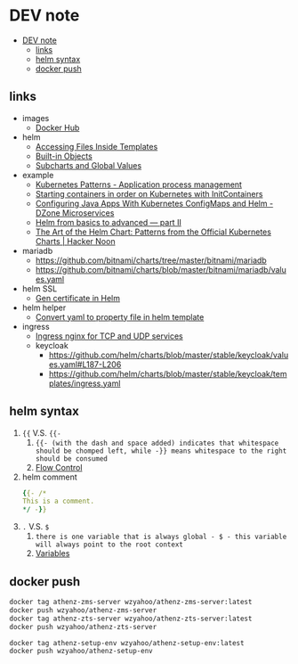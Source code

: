 
<a id="markdown-dev-note" name="dev-note"></a>
# DEV note

<!-- TOC -->

- [DEV note](#dev-note)
    - [links](#links)
    - [helm syntax](#helm-syntax)
    - [docker push](#docker-push)

<!-- /TOC -->

<a id="markdown-links" name="links"></a>
## links

- images
    - [Docker Hub](https://hub.docker.com/repositories)
- helm
    - [Accessing Files Inside Templates](https://helm.sh/docs/chart_template_guide/accessing_files/)
    - [Built-in Objects](https://helm.sh/docs/chart_template_guide/builtin_objects/#helm)
    - [Subcharts and Global Values](https://helm.sh/docs/chart_template_guide/subcharts_and_globals/)
- example
    - [Kubernetes Patterns - Application process management](https://www.magalix.com/blog/kubernetes-patterns-application-process-management-1)
    - [Starting containers in order on Kubernetes with InitContainers](https://medium.com/@xcoulon/initializing-containers-in-order-with-kubernetes-18173b9cc222)
    - [Configuring Java Apps With Kubernetes ConfigMaps and Helm - DZone Microservices](https://dzone.com/articles/configuring-java-apps-with-kubernetes-configmaps-a)
    - [Helm from basics to advanced — part II](https://banzaicloud.com/blog/creating-helm-charts-part-2/)
    - [The Art of the Helm Chart: Patterns from the Official Kubernetes Charts | Hacker Noon](https://hackernoon.com/the-art-of-the-helm-chart-patterns-from-the-official-kubernetes-charts-8a7cafa86d12)
- mariadb
    - https://github.com/bitnami/charts/tree/master/bitnami/mariadb
    - https://github.com/bitnami/charts/blob/master/bitnami/mariadb/values.yaml
- helm SSL
    - [Gen certificate in Helm](https://medium.com/nuvo-group-tech/move-your-certs-to-helm-4f5f61338aca)
- helm helper
    - [Convert yaml to property file in helm template](https://stackoverflow.com/questions/60184221/convert-yaml-to-property-file-in-helm-template)
- ingress
    - [Ingress nginx for TCP and UDP services](https://minikube.sigs.k8s.io/docs/tutorials/nginx_tcp_udp_ingress/)
    - keycloak
        - https://github.com/helm/charts/blob/master/stable/keycloak/values.yaml#L187-L206
        - https://github.com/helm/charts/blob/master/stable/keycloak/templates/ingress.yaml




<a id="markdown-helm-syntax" name="helm-syntax"></a>
## helm syntax

1. `{{` V.S. `{{-`
    1. `{{- (with the dash and space added) indicates that whitespace should be chomped left, while -}} means whitespace to the right should be consumed`
    1. [Flow Control](https://helm.sh/docs/chart_template_guide/control_structures/#controlling-whitespace)
1. helm comment
    ```yaml
    {{- /*
    This is a comment.
    */ -}}
    ```
1. `.` V.S. `$`
    1. `there is one variable that is always global - $ - this variable will always point to the root context`
    1. [Variables](https://helm.sh/docs/chart_template_guide/variables/)

<a id="markdown-docker-push" name="docker-push"></a>
## docker push

```bash
docker tag athenz-zms-server wzyahoo/athenz-zms-server:latest
docker push wzyahoo/athenz-zms-server
docker tag athenz-zts-server wzyahoo/athenz-zts-server:latest
docker push wzyahoo/athenz-zts-server

docker tag athenz-setup-env wzyahoo/athenz-setup-env:latest
docker push wzyahoo/athenz-setup-env
```
